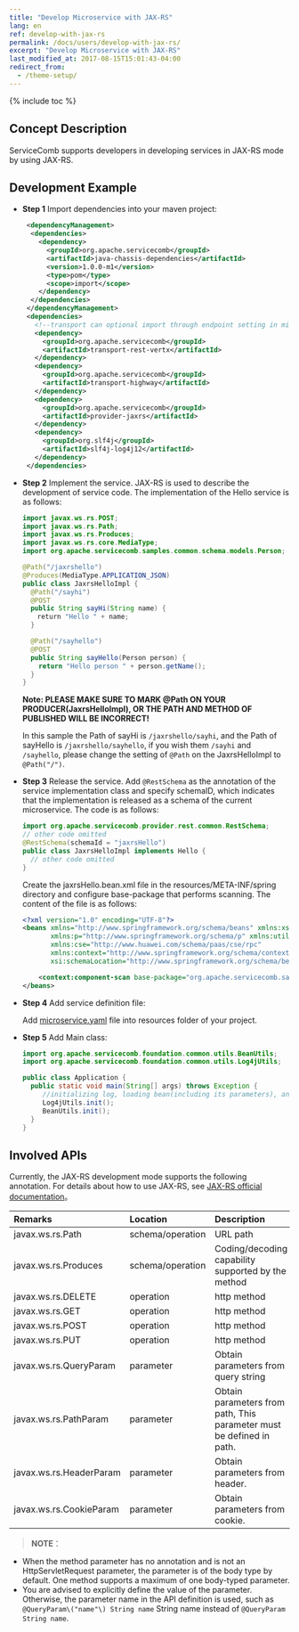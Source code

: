 ```yaml
---
title: "Develop Microservice with JAX-RS"
lang: en
ref: develop-with-jax-rs
permalink: /docs/users/develop-with-jax-rs/
excerpt: "Develop Microservice with JAX-RS"
last_modified_at: 2017-08-15T15:01:43-04:00
redirect_from:
  - /theme-setup/
---
```


{% include toc %}

## Concept Description

ServiceComb supports developers in developing services in JAX-RS mode by using JAX-RS.

## Development Example

* **Step 1** Import dependencies into your maven project:

   ```xml
    <dependencyManagement>
     <dependencies>
       <dependency>
         <groupId>org.apache.servicecomb</groupId>
         <artifactId>java-chassis-dependencies</artifactId>
         <version>1.0.0-m1</version>
         <type>pom</type>
         <scope>import</scope>
       </dependency>
     </dependencies>
    </dependencyManagement>
    <dependencies>
      <!--transport can optional import through endpoint setting in microservice.yaml, we import both rest and highway as example-->
      <dependency>
        <groupId>org.apache.servicecomb</groupId>
        <artifactId>transport-rest-vertx</artifactId>
      </dependency>
      <dependency>
        <groupId>org.apache.servicecomb</groupId>
        <artifactId>transport-highway</artifactId>
      </dependency>
      <dependency>
        <groupId>org.apache.servicecomb</groupId>
        <artifactId>provider-jaxrs</artifactId>
      </dependency>
      <dependency>
        <groupId>org.slf4j</groupId>
        <artifactId>slf4j-log4j12</artifactId>
      </dependency>
    </dependencies>
   ```

* **Step 2** Implement the service. JAX-RS is used to describe the development of service code. The implementation of the Hello service is as follows:

   ```java
   import javax.ws.rs.POST;
   import javax.ws.rs.Path;
   import javax.ws.rs.Produces;
   import javax.ws.rs.core.MediaType;
   import org.apache.servicecomb.samples.common.schema.models.Person;

   @Path("/jaxrshello")
   @Produces(MediaType.APPLICATION_JSON)
   public class JaxrsHelloImpl {
     @Path("/sayhi")
     @POST
     public String sayHi(String name) {
     　return "Hello " + name;
     }

     @Path("/sayhello")
     @POST
     public String sayHello(Person person) {
       return "Hello person " + person.getName();
     }
   }
   ```
   
   **Note: PLEASE MAKE SURE TO MARK @Path ON YOUR PRODUCER(JaxrsHelloImpl), OR THE PATH AND METHOD OF PUBLISHED WILL BE INCORRECT!**
   
   In this sample the Path of sayHi is `/jaxrshello/sayhi`, and the Path of sayHello is `/jaxrshello/sayhello`, if you wish them `/sayhi` and `/sayhello`, please change the setting of `@Path` on the JaxrsHelloImpl to `@Path("/")`.

* **Step 3** Release the service. Add ```@RestSchema``` as the annotation of the service implementation class and specify schemaID, which indicates that the implementation is released as a schema of the current microservice. The code is as follows:

   ```java
   import org.apache.servicecomb.provider.rest.common.RestSchema;
   // other code omitted
   @RestSchema(schemaId = "jaxrsHello")
   public class JaxrsHelloImpl implements Hello {
     // other code omitted
   }
   ```

   Create the jaxrsHello.bean.xml file in the resources/META-INF/spring directory and configure base-package that performs scanning. The content of the file is as follows:

   ```xml
   <?xml version="1.0" encoding="UTF-8"?>
   <beans xmlns="http://www.springframework.org/schema/beans" xmlns:xsi="http://www.w3.org/2001/XMLSchema-instance"
          xmlns:p="http://www.springframework.org/schema/p" xmlns:util="http://www.springframework.org/schema/util"
          xmlns:cse="http://www.huawei.com/schema/paas/cse/rpc"
          xmlns:context="http://www.springframework.org/schema/context"
          xsi:schemaLocation="http://www.springframework.org/schema/beans classpath:org/springframework/beans/factory/xml/spring-beans-3.0.xsd http://www.springframework.org/schema/context http://www.springframework.org/schema/context/spring-context-3.0.xsd http://www.huawei.com/schema/paas/cse/rpc classpath:META-INF/spring/spring-paas-cse-rpc.xsd">

       <context:component-scan base-package="org.apache.servicecomb.samples.jaxrs.provider"/>
   </beans>
   ```

* **Step 4** Add service definition file:

   Add [microservice.yaml](https://docs.servicecomb.io/java-chassis/zh_CN/build-provider/definition/service-definition.html) file into resources folder of your project.

* **Step 5** Add Main class:

   ```java
   import org.apache.servicecomb.foundation.common.utils.BeanUtils;
   import org.apache.servicecomb.foundation.common.utils.Log4jUtils;

   public class Application {
     public static void main(String[] args) throws Exception {
        //initializing log, loading bean(including its parameters), and registering service, more detail can be found here :  https://docs.servicecomb.io/java-chassis/zh_CN/build-provider/bootup.html
        Log4jUtils.init();
        BeanUtils.init();
     }
   }
   ```

## Involved APIs

Currently, the JAX-RS development mode supports the following annotation. For details about how to use JAX-RS, see [JAX-RS official documentation](https://jax-rs-spec.java.net/nonav/2.0-rev-a/apidocs/index.html)。

| Remarks                 | Location         | Description                              |
| :---------------------- | :--------------- | :--------------------------------------- |
| javax.ws.rs.Path        | schema/operation | URL path                                 |
| javax.ws.rs.Produces    | schema/operation | Coding/decoding capability supported by the method |
| javax.ws.rs.DELETE      | operation        | http method                              |
| javax.ws.rs.GET         | operation        | http method                              |
| javax.ws.rs.POST        | operation        | http method                              |
| javax.ws.rs.PUT         | operation        | http method                              |
| javax.ws.rs.QueryParam  | parameter        | Obtain parameters from query string      |
| javax.ws.rs.PathParam   | parameter        | Obtain parameters from path, This parameter must be defined in path. |
| javax.ws.rs.HeaderParam | parameter        | Obtain parameters from header.           |
| javax.ws.rs.CookieParam | parameter        | Obtain parameters from cookie.           |

> **NOTE**：
- When the method parameter has no annotation and is not an HttpServletRequest parameter, the parameter is of the body type by default. One method supports a maximum of one body-typed parameter.
- You are advised to explicitly define the value of the parameter. Otherwise, the parameter name in the API definition is used, such as `@QueryParam\("name"\) String name` String name instead of `@QueryParam String name`.
